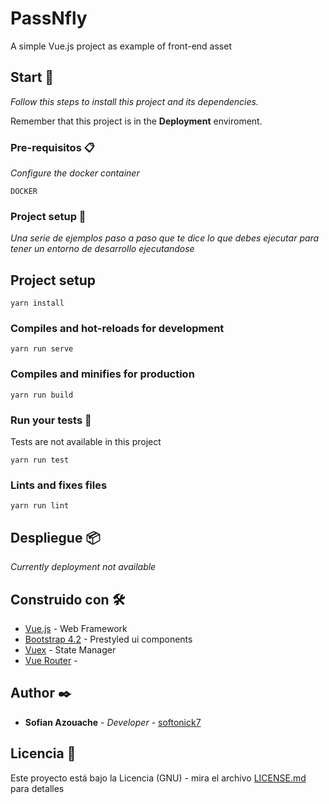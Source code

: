 # PassNfly

A simple Vue.js project as example of front-end asset

## Start 🚀

_Follow this steps to install this project and its dependencies._

Remember that this project is in the **Deployment** enviroment.


### Pre-requisitos 📋

_Configure the docker container_

```
DOCKER
```

### Project setup 🔧

_Una serie de ejemplos paso a paso que te dice lo que debes ejecutar para tener un entorno de desarrollo ejecutandose_

## Project setup
```
yarn install
```

### Compiles and hot-reloads for development
```
yarn run serve
```

### Compiles and minifies for production
```
yarn run build
```

### Run your tests 🔩

Tests are not available in this project

```
yarn run test
```


### Lints and fixes files
```
yarn run lint
```

## Despliegue 📦

_Currently deployment not available_

## Construido con 🛠️



* [Vue.js](https://vuejs.org/) - Web Framework
* [Bootstrap 4.2](https://bootstrap-vue.org/) - Prestyled ui components
* [Vuex](https://vuex.vuejs.org/) - State Manager
* [Vue Router](https://router.vuejs.org/) -



## Author ✒️


* **Sofian Azouache** - *Developer* - [softonick7](https://github.com/softonick7)


## Licencia 📄

Este proyecto está bajo la Licencia (GNU) - mira el archivo [LICENSE.md](LICENSE.md) para detalles
